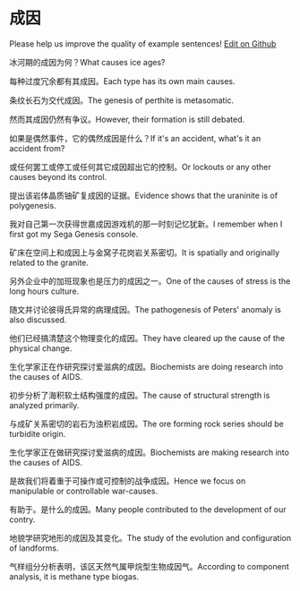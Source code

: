 # 成因

Please help us improve the quality of example sentences! [Edit on Github](https://github.com/jiyushe/jiyu-example-sentence-source/blob/main/chinese/chengyin.md)

<p><span class="chinese">冰河期的成因为何？</span><span class="english">What causes ice ages?</span></p>

<p><span class="chinese">每种过度冗余都有其成因。</span><span class="english">Each type has its own main causes.</span></p>

<p><span class="chinese">条纹长石为交代成因。</span><span class="english">The genesis of perthite is metasomatic.</span></p>

<p><span class="chinese">然而其成因仍然有争议。</span><span class="english">However, their formation is still debated.</span></p>

<p><span class="chinese">如果是偶然事件，它的偶然成因是什么？</span><span class="english">If it's an accident, what's it an accident from?</span></p>

<p><span class="chinese">或任何罢工或停工或任何其它成因超出它的控制。</span><span class="english">Or lockouts or any other causes beyond its control.</span></p>

<p><span class="chinese">提出该岩体晶质铀矿复成因的证据。</span><span class="english">Evidence shows that the uraninite is of polygenesis.</span></p>

<p><span class="chinese">我对自己第一次获得世嘉成因游戏机的那一时刻记忆犹新。</span><span class="english">I remember when I first got my Sega Genesis console.</span></p>

<p><span class="chinese">矿床在空间上和成因上与金窝子花岗岩关系密切。</span><span class="english">It is spatially and originally related to the granite.</span></p>

<p><span class="chinese">另外企业中的加班现象也是压力的成因之一。</span><span class="english">One of the causes of stress is the long hours culture.</span></p>

<p><span class="chinese">随文并讨论彼得氏异常的病理成因。</span><span class="english">The pathogenesis of Peters' anomaly is also discussed.</span></p>

<p><span class="chinese">他们已经搞清楚这个物理变化的成因。</span><span class="english">They have cleared up the cause of the physical change.</span></p>

<p><span class="chinese">生化学家正在作研究探讨爱滋病的成因。</span><span class="english">Biochemists are doing research into the causes of AIDS.</span></p>

<p><span class="chinese">初步分析了海积软土结构强度的成因。</span><span class="english">The cause of structural strength is analyzed primarily.</span></p>

<p><span class="chinese">与成矿关系密切的岩石为浊积岩成因。</span><span class="english">The ore forming rock series should be turbidite origin.</span></p>

<p><span class="chinese">生化学家正在做研究探讨爱滋病的成因。</span><span class="english">Biochemists are making research into the causes of AIDS.</span></p>

<p><span class="chinese">是故我们将着重于可操作或可控制的战争成因。</span><span class="english">Hence we focus on manipulable or controllable war-causes.</span></p>

<p><span class="chinese">有助于。是什么的成因。</span><span class="english">Many people contributed to the development of our contry.</span></p>

<p><span class="chinese">地貌学研究地形的成因及其变化。</span><span class="english">The study of the evolution and configuration of landforms.</span></p>

<p><span class="chinese">气样组分分析表明，该区天然气属甲烷型生物成因气。</span><span class="english">According to component analysis, it is methane type biogas.</span></p>

